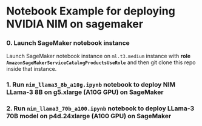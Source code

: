 # Notebook Example for deploying NVIDIA NIM on sagemaker

### 0. Launch SageMaker notebook instance

Launch SageMaker notebook instance on `ml.t3.medium` instance with **role `AmazonSageMakerServiceCatalogProductsUseRole`** and then git clone this repo inside that instance.

### 1. Run `nim_llama3_8b_a10g.ipynb` notebook to deploy NIM LLama-3 8B on g5.xlarge (A10G GPU) on SageMaker

### 2. Run `nim_llama3_70b_a100.ipynb` notebook to deploy LLama-3 70B model on p4d.24xlarge (A100 GPU) on SageMaker



